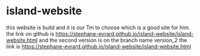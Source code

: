 # island-website
this website is build and it is our Tm to choose which is a good site for him.
the link on github is https://stephane-evrard.github.io/island-website/island-website.html
and the second version is on the branch name version_2 the link is https://stephane-evrard.github.io/island-website/island-website.html
